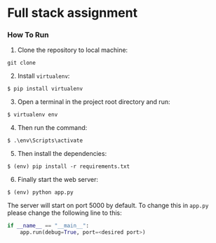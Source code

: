 # Full stack assignment

### How To Run
1. Clone the repository to local machine:
```
git clone 
```

2. Install `virtualenv`:
```
$ pip install virtualenv
```

3. Open a terminal in the project root directory and run:
```
$ virtualenv env
```

4. Then run the command:
```
$ .\env\Scripts\activate
```

5. Then install the dependencies:
```
$ (env) pip install -r requirements.txt
```

6. Finally start the web server:
```
$ (env) python app.py
```

The server will start on port 5000 by default. To change this in `app.py` please change the following line to this:

```python
if __name__ == "__main__":
    app.run(debug=True, port=<desired port>)
```